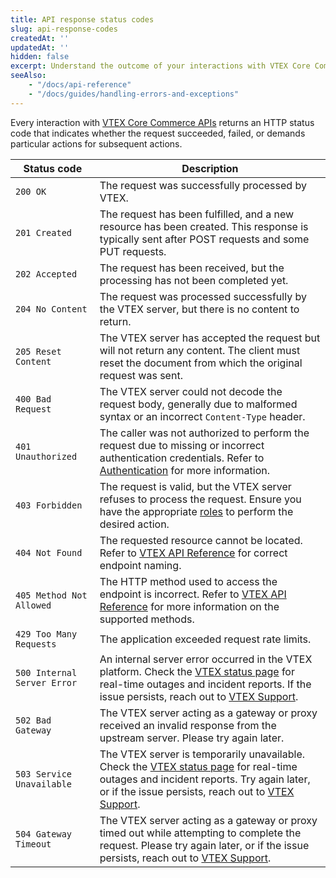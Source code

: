 ```yaml
---
title: API response status codes
slug: api-response-codes
createdAt: ''
updatedAt: ''
hidden: false
excerpt: Understand the outcome of your interactions with VTEX Core Commerce APIs by delving deeper into HTTP status codes.
seeAlso:
    - "/docs/api-reference"
    - "/docs/guides/handling-errors-and-exceptions"
---
```


Every interaction with [VTEX Core Commerce APIs](https://developers.vtex.com/docs/api-reference) returns an HTTP status code that indicates whether the request succeeded, failed, or demands particular actions for subsequent actions.

| Status code            | Description                                                                                                                                                                |
|------------------------|----------------------------------------------------------------------------------------------------------------------------------------------------------------------------|
| `200 OK`                 | The request was successfully processed by VTEX.                                                                                                                           |
| `201 Created`            | The request has been fulfilled, and a new resource has been created. This response is typically sent after POST requests and some PUT requests.                           |
| `202 Accepted`           | The request has been received, but the processing has not been completed yet.                                                                                             |
| `204 No Content`         | The request was processed successfully by the VTEX server, but there is no content to return.                                                                                         |
| `205 Reset Content`      | The VTEX server has accepted the request but will not return any content. The client must reset the document from which the original request was sent.                        |
| `400 Bad Request` | The VTEX server could not decode the request body, generally due to malformed syntax or an incorrect `Content-Type` header.|
| `401 Unauthorized` |  The caller was not authorized to perform the request due to missing or incorrect authentication credentials. Refer to [Authentication](https://developers.vtex.com/docs/guides/authentication) for more information. |
| `403 Forbidden` | The request is valid, but the VTEX server refuses to process the request. Ensure you have the appropriate [roles](https://help.vtex.com/en/tutorial/roles--7HKK5Uau2H6wxE1rH5oRbc?&utm_source=autocomplete) to perform the desired action.|
| `404 Not Found` | The requested resource cannot be located. Refer to [VTEX API Reference](https://developers.vtex.com/docs/api-reference) for correct endpoint naming. |
| `405 Method Not Allowed` | The HTTP method used to access the endpoint is incorrect. Refer to [VTEX API Reference](https://developers.vtex.com/docs/api-reference) for more information on the supported methods.           |
| `429 Too Many Requests`   | The application exceeded request rate limits. |
| `500 Internal Server Error` | An internal server error occurred in the VTEX platform. Check the [VTEX status page](https://status.vtex.com/) for real-time outages and incident reports. If the issue persists, reach out to [VTEX Support](https://help.vtex.com/support). |
| `502 Bad Gateway`          | The VTEX server acting as a gateway or proxy received an invalid response from the upstream server. Please try again later.                                                    |
| `503 Service Unavailable`  | The VTEX server is temporarily unavailable. Check the [VTEX status page](https://status.vtex.com/) for real-time outages and incident reports. Try again later, or if the issue persists, reach out to [VTEX Support](https://help.vtex.com/support). |
| `504 Gateway Timeout`      | The VTEX server acting as a gateway or proxy timed out while attempting to complete the request. Please try again later, or if the issue persists, reach out to [VTEX Support](https://help.vtex.com/support).                                                        |